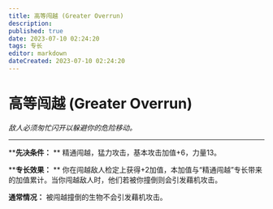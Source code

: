```yaml
---
title: 高等闯越 (Greater Overrun)
description: 
published: true
date: 2023-07-10 02:24:20
tags: 专长
editor: markdown
dateCreated: 2023-07-10 02:24:20
---
```


# 高等闯越 (Greater Overrun)

_敌人必须匆忙闪开以躲避你的危险移动。_

---

****先决条件：** ** 精通闯越，猛力攻击，基本攻击加值+6，力量13。

****专长效果：** ** 你在闯越敌人检定上获得+2加值，本加值与“精通闯越”专长带来的加值累计。当你闯越敌人时，他们若被你撞倒则会引发藉机攻击。

**通常情况：** 被闯越撞倒的生物不会引发藉机攻击。

